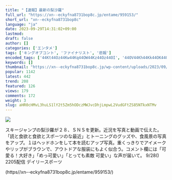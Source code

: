 ```yaml
---
title: "【速報】最新の梨沙羅"
full_url: "https://xn--eckyfna8731bop8c.jp/entame/959153/"
short_url: "xn--eckyfna8731bop8c"
language: "ja"
date: 2023-09-29T14:31:02+09:00
lastmod: 
draft: false
author: []
categories: ['エンタメ']
tags: ['キングオブコント', 'ファイナリスト', '悲報']
encoded_tags: ['44Kt44Oz44Kw44Kq44OW44Kz44Oz44OI', '44OV44Kh44Kk44OK44Oq44K544OI', '5oKy5aCx']
keywords: []
thumbnail: "https://xn--eckyfna8731bop8c.jp/wp-content/uploads/2023/09/f2a0725f.jpg"
popular: 1142
latest: 442
trend: 208
featured: 126
views: 179
comments: 172
weight: 3
slug: aHR0cHMvL3huLS1lY2t5Zm5hODczMWJvcDhjLmpwL2VudGFtZS85NTkxNTMv
---
```


![](https://xn--eckyfna8731bop8c.jp/wp-content/uploads/2023/09/f2a0725f.jpg)

スキージャンプの梨沙羅が２８、ＳＮＳを更新。近況を写真と動画で伝えた。「読と食欲と食欲とスポーツのな最近」とトーニングのグッズや、食風景の写真をアップ。１はヘッドホンをして本を読むアップ写真。重くっきりでアイメークやリップがブラウンで、アウトドアな服装にもよく似合う。コメント欄には「可愛る！大好き」「めっ可愛い」「とっても素敵 可愛い」な声が届いて。 9/28() 2205配信 デイリースポーツ 

(https//xn--eckyfna8731bop8c.jp/entame/959153/)
